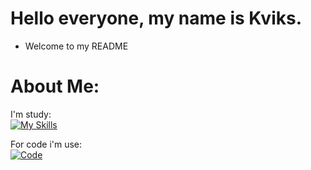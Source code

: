 # Hello everyone, my name is Kviks.
- Welcome to my README

# About Me:
I'm study:      
[![My Skills](https://skillicons.dev/icons?i=haxe,lua&theme=dark)](https://skillicons.dev)

For code i'm use:         
[![Code](https://skillicons.dev/icons?i=vscode&theme=dark)](https://skillicons.dev)
